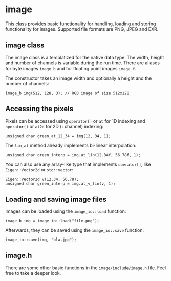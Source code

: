 # image
This class provides basic functionality for handling, loading and storing functionality for images. Supported file formats are PNG, JPEG and EXR.

## image class
The image class is a templatized for the native data type. The width, height and number of channels is variable during the run time. There are aliases for byte images `image_b` and for floating point images `image_f`.

The constructor takes an image width and optionally a height and the number of channels:
```
image_b img(512, 128, 3); // RGB image of size 512x128
```

## Accessing the pixels
Pixels can be accessed using `operator[]` or `at` for 1D indexing and `operator()` or `at2d` for 2D (+channel) indexing:
```
unsigned char green_at_12_34 = img(12, 34, 1);
```

The `lin_at` method already implements bi-linear interpolation:
```
unsigned char green_interp = img.at_lin(12.34f, 56.78f, 1);
```

You can also use any array-like type that implements `operator[]`, like `Eigen::Vector2d` or `std::vector`:
```
Eigen::Vector2d v(12.34, 56.78);
unsigned char green_interp = img.at_v_lin(v, 1);
```

## Loading and saving image files
Images can be loaded using the `image_io::load` function:
```
image_b img = image_io::load("file.png");
```

Afterwards, they can be saved using the `image_io::save` function:
```
image_io::save(img, "bla.jpg");
```

## image.h
There are some other basic functions in the `image/include/image.h` file. Feel free to take a deeper look.